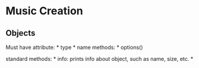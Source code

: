 Music Creation
==============


## Objects
Must have attribute:
    * type
    * name
methods:
    * options()


standard methods:
    * info: prints info about object, such as name, size, etc.
    * 
